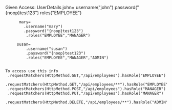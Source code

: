 Given Access:
UserDetails john= 
                username("john")
                password("{noop}test123")
                roles("EMPLOYEE")
            
          mary=
            .username("mary")
            .password("{noop}test123")
             .roles("EMPLOYEE","MANAGER")
               
         susan= 
             .username("susan")
             .password("{noop}test123")
             .roles("EMPLOYEE","MANAGER","ADMIN")


    To access use this info
     .requestMatchers(HttpMethod.GET,"/api/employees").hasRole("EMPLOYEE")
     .requestMatchers(HttpMethod.GET,"/api/employees/**").hasRole("EMPLOYEE")
     .requestMatchers(HttpMethod.POST,"/api/employees").hasRole("MANAGER")
     .requestMatchers(HttpMethod.PUT,"/api/employees").hasRole("MANAGER")
     .requestMatchers(HttpMethod.DELETE,"/api/employees/**").hasRole("ADMIN")
              
